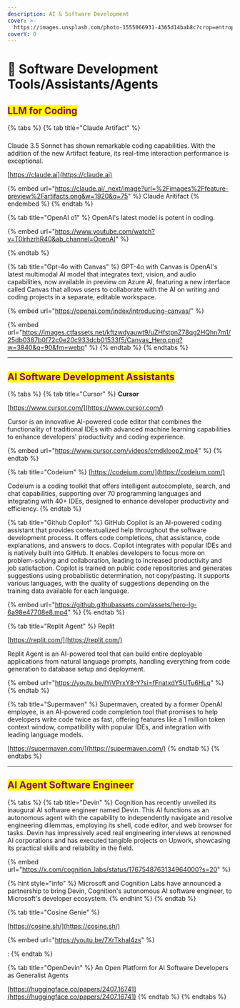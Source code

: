 ```yaml
---
description: AI & Software Development
cover: >-
  https://images.unsplash.com/photo-1555066931-4365d14bab8c?crop=entropy&cs=srgb&fm=jpg&ixid=M3wxOTcwMjR8MHwxfHNlYXJjaHw0fHxjb2Rpbmd8ZW58MHx8fHwxNzE4NjAwNTU4fDA&ixlib=rb-4.0.3&q=85
coverY: 0
---
```


# 💽 Software Development Tools/Assistants/Agents

## <mark style="color:purple;">LLM for Coding</mark>

{% tabs %}
{% tab title="Claude Artifact" %}
###

Claude 3.5 Sonnet has shown remarkable coding capabilities. With the addition of the new Artifact feature, its real-time interaction performance is exceptional.

[https://claude.ai](https://claude.ai)

{% embed url="https://claude.ai/_next/image?url=%2Fimages%2Ffeature-preview%2Fartifacts.png&w=1920&q=75" %}
Claude Aritifact
{% endembed %}
{% endtab %}

{% tab title="OpenAI o1" %}
OpenAI's latest model is potent in coding.

{% embed url="https://www.youtube.com/watch?v=T0IrhzrhR40&ab_channel=OpenAI" %}


{% endtab %}

{% tab title="Gpt-4o with Canvas" %}
GPT-4o with Canvas is OpenAI's latest multimodal AI model that integrates text, vision, and audio capabilities, now available in preview on Azure AI, featuring a new interface called Canvas that allows users to collaborate with the AI on writing and coding projects in a separate, editable workspace.

{% embed url="https://openai.com/index/introducing-canvas/" %}

{% embed url="https://images.ctfassets.net/kftzwdyauwt9/uZHfstpnZ78qg2HQhn7m1/25db0387b0f72c0e20c933dcb01533f5/Canvas_Hero.png?w=3840&q=90&fm=webp" %}
{% endtab %}
{% endtabs %}



***

## <mark style="color:purple;">AI Software Development Assistants</mark>

{% tabs %}
{% tab title="Cursor" %}
**Cursor**

[https://www.cursor.com/](https://www.cursor.com/)

Cursor is an innovative AI-powered code editor that combines the functionality of traditional IDEs with advanced machine learning capabilities to enhance developers' productivity and coding experience.

{% embed url="https://www.cursor.com/videos/cmdkloop2.mp4" %}
{% endtab %}

{% tab title="Codeium" %}
[https://codeium.com/](https://codeium.com/)

Codeium is a coding toolkit that offers intelligent autocomplete, search, and chat capabilities, supporting over 70 programming languages and integrating with 40+ IDEs, designed to enhance developer productivity and efficiency.
{% endtab %}

{% tab title="Github Copilot" %}
GitHub Copilot is an AI-powered coding assistant that provides contextualized help throughout the software development process. It offers code completions, chat assistance, code explanations, and answers to docs. Copilot integrates with popular IDEs and is natively built into GitHub. It enables developers to focus more on problem-solving and collaboration, leading to increased productivity and job satisfaction. Copilot is trained on public code repositories and generates suggestions using probabilistic determination, not copy/pasting. It supports various languages, with the quality of suggestions depending on the training data available for each language.

{% embed url="https://github.githubassets.com/assets/hero-lg-6a98e47708e8.mp4" %}
{% endtab %}

{% tab title="Replit Agent" %}
Replit

[https://replit.com/](https://replit.com/)

Replit Agent is an AI-powered tool that can build entire deployable applications from natural language prompts, handling everything from code generation to database setup and deployment.&#x20;

{% embed url="https://youtu.be/IYiVPrxY8-Y?si=fFnatxdY5UTu6HLq" %}
{% endtab %}

{% tab title="Supermaven" %}
Supermaven, created by a former OpenAI employee, is an AI-powered code completion tool that promises to help developers write code twice as fast, offering features like a 1 million token context window, compatibility with popular IDEs, and integration with leading language models.

[https://supermaven.com/](https://supermaven.com/)
{% endtab %}
{% endtabs %}



***

## <mark style="color:purple;">AI Agent Software Engineer</mark>

{% tabs %}
{% tab title="Devin" %}
Cognition has recently unveiled its inaugural AI software engineer named Devin. This AI functions as an autonomous agent with the capability to independently navigate and resolve engineering dilemmas, employing its shell, code editor, and web browser for tasks. Devin has impressively aced real engineering interviews at renowned AI corporations and has executed tangible projects on Upwork, showcasing its practical skills and reliability in the field.

{% embed url="https://x.com/cognition_labs/status/1767548763134964000?s=20" %}

{% hint style="info" %}
Microsoft and Cognition Labs have announced a partnership to bring Devin, Cognition's autonomous AI software engineer, to Microsoft's developer ecosystem.
{% endhint %}
{% endtab %}

{% tab title="Cosine Genie" %}


[https://cosine.sh/](https://cosine.sh/)

{% embed url="https://youtu.be/7XrTkhaI4zs" %}

:&#x20;
{% endtab %}

{% tab title="OpenDevin" %}
An Open Platform for AI Software Developers as Generalist Agents

[https://huggingface.co/papers/2407.16741](https://huggingface.co/papers/2407.16741)
{% endtab %}
{% endtabs %}





